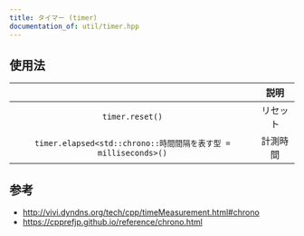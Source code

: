 ```yaml
---
title: タイマー (timer)
documentation_of: util/timer.hpp
---
```



## 使用法

||説明|
|:--:|:--:|
|`timer.reset()`|リセット|
|`timer.elapsed<std::chrono::時間間隔を表す型 = milliseconds>()`|計測時間|


## 参考

- http://vivi.dyndns.org/tech/cpp/timeMeasurement.html#chrono
- https://cpprefjp.github.io/reference/chrono.html
